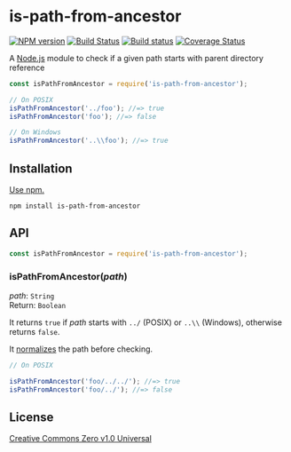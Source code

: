 # is-path-from-ancestor

[![NPM version](https://img.shields.io/npm/v/is-path-from-ancestor.svg)](https://www.npmjs.com/package/is-path-from-ancestor)
[![Build Status](https://travis-ci.org/shinnn/node-is-path-from-ancestor.svg?branch=master)](https://travis-ci.org/shinnn/node-is-path-from-ancestor)
[![Build status](https://ci.appveyor.com/api/projects/status/w7qwspaik2ad94vl?svg=true)](https://ci.appveyor.com/project/ShinnosukeWatanabe/node-is-path-from-ancestor)
[![Coverage Status](https://img.shields.io/coveralls/shinnn/node-is-path-from-ancestor.svg)](https://coveralls.io/r/shinnn/node-is-path-from-ancestor)

A [Node.js](https://nodejs.org/) module to check if a given path starts with parent directory reference

```javascript
const isPathFromAncestor = require('is-path-from-ancestor');

// On POSIX
isPathFromAncestor('../foo'); //=> true
isPathFromAncestor('foo'); //=> false

// On Windows
isPathFromAncestor('..\\foo'); //=> true
```

## Installation

[Use npm.](https://docs.npmjs.com/cli/install)

```
npm install is-path-from-ancestor
```

## API

```javascript
const isPathFromAncestor = require('is-path-from-ancestor');
```

### isPathFromAncestor(*path*)

*path*: `String`  
Return: `Boolean`

It returns `true` if *path* starts with `../` (POSIX) or `..\\` (Windows), otherwise returns `false`.

It [normalizes](https://nodejs.org/api/path.html#path_path_normalize_p) the path before checking.

```javascript
// On POSIX

isPathFromAncestor('foo/../../'); //=> true
isPathFromAncestor('foo/../'); //=> false
```

## License

[Creative Commons Zero v1.0 Universal](https://creativecommons.org/publicdomain/zero/1.0/deed)
